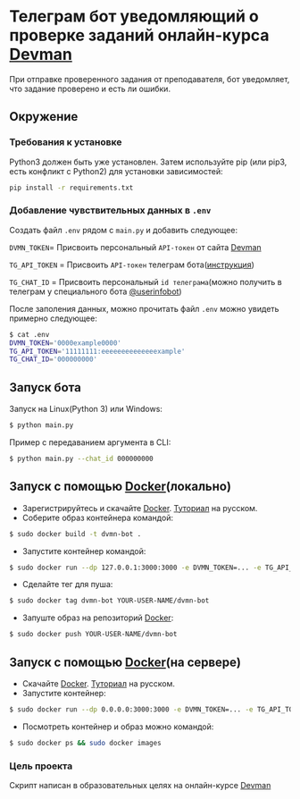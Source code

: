 # Телеграм бот уведомляющий о проверке заданий онлайн-курса [Devman](https://dvmn.org)

При отправке проверенного задания от преподавателя, бот уведомляет, что задание проверено и есть ли ошибки.

## Окружение

### Требования к установке

Python3 должен быть уже установлен. Затем используйте pip (или pip3, есть конфликт с Python2) для установки
зависимостей:

```bash
pip install -r requirements.txt
```

### Добавление чувствительных данных в `.env`

Создать файл `.env` рядом с `main.py` и добавить следующее:

`DVMN_TOKEN`= Присвоить персональный `API-токен` от сайта [Devman](https://dvmn.org/api/docs/)

`TG_API_TOKEN` = Присвоить `API-токен` телеграм
бота([инструкция](https://robochat.io/docs/kak-sozdat-chat-bota-v-telegram/))

`TG_CHAT_ID` = Присвоить персональный `id телеграма`(можно получить в телеграм у специального
бота [@userinfobot](https://telegram.me/userinfobot))

После заполения данных, можно прочитать файл `.env` можно увидеть примерно следующее:

```bash
$ cat .env
DVMN_TOKEN='0000example0000'
TG_API_TOKEN='11111111:eeeeeeeeeeeeeexample'
TG_CHAT_ID='000000000'
```

## Запуск бота

Запуск на Linux(Python 3) или Windows:

```bash
$ python main.py
```

Пример с передаванием аргумента в CLI:

```bash
$ python main.py --chat_id 000000000
```

## Запуск с помощью [Docker](https://www.docker.com/)(локально)

- Зарегистрируйтесь и скачайте [Docker](https://www.docker.com/). [Туториал](https://timeweb.cloud/tutorials/docker/kak-ustanovit-docker-na-ubuntu-22-04) на русском.
- Соберите образ контейнера командой:
```bash
$ sudo docker build -t dvmn-bot .
```
- Запустите контейнер командой:
```bash
$ sudo docker run --dp 127.0.0.1:3000:3000 -e DVMN_TOKEN=... -e TG_API_TOKEN=...  -e TG_CHAT_ID=... dvmn-bot
```
- Сделайте тег для пуша:
```bash
$ sudo docker tag dvmn-bot YOUR-USER-NAME/dvmn-bot
```
- Запуште образ на репозиторий [Docker](https://www.docker.com/):
```bash
$ sudo docker push YOUR-USER-NAME/dvmn-bot
```

## Запуск с помощью [Docker](https://www.docker.com/)(на сервере)
- Скачайте [Docker](https://www.docker.com/). [Туториал](https://timeweb.cloud/tutorials/docker/kak-ustanovit-docker-na-ubuntu-22-04) на русском.
- Запустите контейнер:
```bash
$ sudo docker run --dp 0.0.0.0:3000:3000 -e DVMN_TOKEN=... -e TG_API_TOKEN=...  -e TG_CHAT_ID=... YOUR-USER-NAME/dvmn-bot
```
- Посмотреть контейнер и образ можно командой:
```bash
$ sudo docker ps && sudo docker images
```

### Цель проекта

Скрипт написан в образовательных целях на онлайн-курсе [Devman](https://dvmn.org)